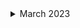 <details>
<summary>March 2023</summary>

1. [How To Make Voxel Art With Free Tools (A Beginner's Guide) (#Shorts)](https://youtube.com/shorts/GaK2gH8NGcc?feature=share)
1. [How to Export From MagicaVoxel - Voxel Art Tutorial](https://youtu.be/65epc88TBRg)
1. [Adobe Firefly: Future Explorations](https://youtu.be/_sJfNfMAQHw)
1. []()
1. []()
1. []()
1. []()
1. []()

</details>
